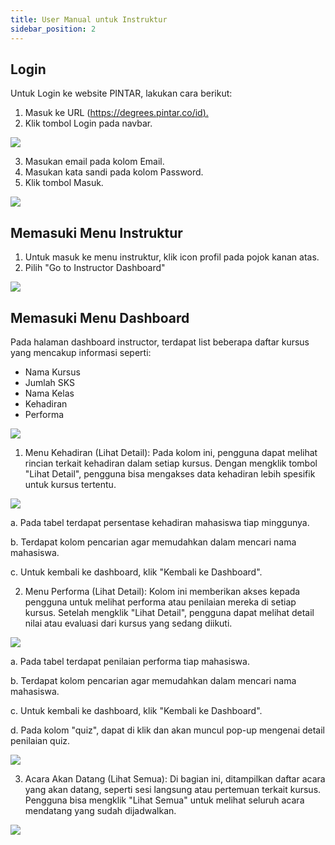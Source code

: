 ```yaml
---
title: User Manual untuk Instruktur
sidebar_position: 2
---
```

## **Login**

Untuk Login ke website PINTAR, lakukan cara berikut:

1. Masuk ke URL ([https://degrees.pintar.co/id).](https://degrees.pintar.co/id)
2. Klik tombol Login pada navbar.

![](/img/login_1.png)

3. Masukan email pada kolom Email.
4. Masukan kata sandi pada kolom Password.
5. Klik tombol Masuk.

![](/img/login_1.2.png)

## **Memasuki Menu Instruktur**

1. Untuk masuk ke menu instruktur, klik icon profil pada pojok kanan atas.
2. Pilih "Go to Instructor Dashboard"

![](/img/instructor-dashboard_id.png)

## **Memasuki Menu Dashboard**

Pada halaman dashboard instructor, terdapat list beberapa daftar kursus yang mencakup informasi seperti:

* Nama Kursus
* Jumlah SKS
* Nama Kelas
* Kehadiran
* Performa

![](/img/dashboard-lecture_id.png)

1. Menu Kehadiran (Lihat Detail): Pada kolom ini, pengguna dapat melihat rincian terkait kehadiran dalam setiap kursus. Dengan mengklik tombol "Lihat Detail", pengguna bisa mengakses data kehadiran lebih spesifik untuk kursus tertentu.

![](/img/degrees-kehadiran_id.png)

a. Pada tabel terdapat persentase kehadiran mahasiswa tiap minggunya.

b. Terdapat kolom pencarian agar memudahkan dalam mencari nama mahasiswa.

c. Untuk kembali ke dashboard, klik "Kembali ke Dashboard".

2. Menu Performa (Lihat Detail): Kolom ini memberikan akses kepada pengguna untuk melihat performa atau penilaian mereka di setiap kursus. Setelah mengklik "Lihat Detail", pengguna dapat melihat detail nilai atau evaluasi dari kursus yang sedang diikuti.

![](/img/degrees-performa_id.png)

a. Pada tabel terdapat penilaian performa tiap mahasiswa.

b. Terdapat kolom pencarian agar memudahkan dalam mencari nama mahasiswa.

c. Untuk kembali ke dashboard, klik "Kembali ke Dashboard".

d. Pada kolom "quiz", dapat di klik dan akan muncul pop-up mengenai detail penilaian quiz.

![](/img/degrees-performa-quiz_id.png)

3. Acara Akan Datang (Lihat Semua): Di bagian ini, ditampilkan daftar acara yang akan datang, seperti sesi langsung atau pertemuan terkait kursus. Pengguna bisa mengklik "Lihat Semua" untuk melihat seluruh acara mendatang yang sudah dijadwalkan.

![](/img/degrees-acara_id.png)
